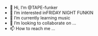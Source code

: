 - 👋 Hi, I’m @TAPE-funker
- 👀 I’m interested inFRIDAY  NIGHT  FUNKIN
- 🌱 I’m currently learning music
- 💞️ I’m looking to collaborate on ...
- 📫 How to reach me ...

<!---
TAPE-funker/TAPE-funker is a ✨ special ✨ repository because its `README.md` (this file) appears on your GitHub profile.
You can click the Preview link to take a look at your changes.
--->
